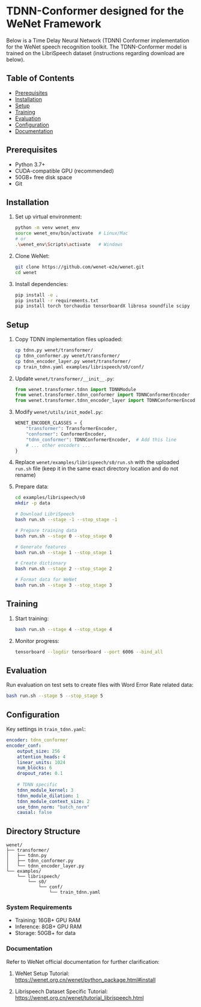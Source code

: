 # TDNN-Conformer designed for the WeNet Framework

Below is a Time Delay Neural Network (TDNN) Conformer implementation for the WeNet speech recognition toolkit.
The TDNN-Conformer model is trained on the LibriSpeech dataset (instructions regarding download are below).

## Table of Contents

- [Prerequisites](#prerequisites)
- [Installation](#installation)
- [Setup](#setup)
- [Training](#training)
- [Evaluation](#evaluation)
- [Configuration](#configuration)
- [Documentation](#documentation)

## Prerequisites

* Python 3.7+
* CUDA-compatible GPU (recommended)
* 50GB+ free disk space
* Git

## Installation

1. Set up virtual environment:
   ```bash
   python -m venv wenet_env
   source wenet_env/bin/activate  # Linux/Mac
   # or
   .\wenet_env\Scripts\activate   # Windows
   ```

2. Clone WeNet:
   ```bash
   git clone https://github.com/wenet-e2e/wenet.git
   cd wenet
   ```

3. Install dependencies:
   ```bash
   pip install -e .
   pip install -r requirements.txt
   pip install torch torchaudio tensorboardX librosa soundfile scipy
   ```

## Setup

1. Copy TDNN implementation files uploaded:
   ```bash
   cp tdnn.py wenet/transformer/
   cp tdnn_conformer.py wenet/transformer/
   cp tdnn_encoder_layer.py wenet/transformer/
   cp train_tdnn.yaml examples/librispeech/s0/conf/
   ```

2. Update `wenet/transformer/__init__.py`:
   ```python
   from wenet.transformer.tdnn import TDNNModule
   from wenet.transformer.tdnn_conformer import TDNNConformerEncoder
   from wenet.transformer.tdnn_encoder_layer import TDNNConformerEncoderLayer
   ```

3. Modify `wenet/utils/init_model.py`:
   ```python
   WENET_ENCODER_CLASSES = {
       "transformer": TransformerEncoder,
       "conformer": ConformerEncoder,
       "tdnn_conformer": TDNNConformerEncoder,  # Add this line
       # ... other encoders ...
   }
   ```

4. Replace `wenet/examples/librispeech/s0/run.sh` with the uploaded `run.sh` file (keep it in the same exact directory location and do not rename)

5. Prepare data:
   ```bash
   cd examples/librispeech/s0
   mkdir -p data
   
   # Download LibriSpeech
   bash run.sh --stage -1 --stop_stage -1
   
   # Prepare training data
   bash run.sh --stage 0 --stop_stage 0
   
   # Generate features
   bash run.sh --stage 1 --stop_stage 1
   
   # Create dictionary
   bash run.sh --stage 2 --stop_stage 2
   
   # Format data for WeNet
   bash run.sh --stage 3 --stop_stage 3
   ```

## Training

1. Start training:
   ```bash
   bash run.sh --stage 4 --stop_stage 4
   ```

2. Monitor progress:
   ```bash
   tensorboard --logdir tensorboard --port 6006 --bind_all
   ```

## Evaluation

Run evaluation on test sets to create files with Word Error Rate related data:
```bash
bash run.sh --stage 5 --stop_stage 5
```

## Configuration

Key settings in `train_tdnn.yaml`:

```yaml
encoder: tdnn_conformer
encoder_conf:
    output_size: 256
    attention_heads: 4
    linear_units: 1024
    num_blocks: 6
    dropout_rate: 0.1
    
    # TDNN specific
    tdnn_module_kernel: 3
    tdnn_module_dilation: 1
    tdnn_module_context_size: 2
    use_tdnn_norm: "batch_norm"
    causal: false
```

## Directory Structure

```
wenet/
├── transformer/
│   ├── tdnn.py
│   ├── tdnn_conformer.py
│   └── tdnn_encoder_layer.py
└── examples/
    └── librispeech/
        └── s0/
            └── conf/
                └── train_tdnn.yaml
```

### System Requirements

- Training: 16GB+ GPU RAM
- Inference: 8GB+ GPU RAM
- Storage: 50GB+ for data

### Documentation

Refer to WeNet official documentation for further clarification:

1. WeNet Setup Tutorial: https://wenet.org.cn/wenet/python_package.html#install

2. Librispeech Dataset Specific Tutorial: https://wenet.org.cn/wenet/tutorial_librispeech.html
